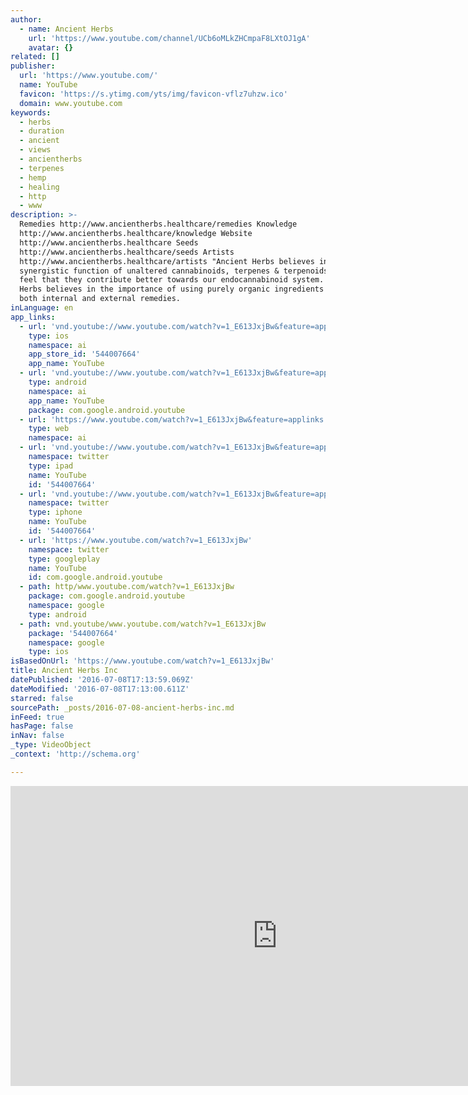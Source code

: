 ```yaml
---
author:
  - name: Ancient Herbs
    url: 'https://www.youtube.com/channel/UCb6oMLkZHCmpaF8LXtOJ1gA'
    avatar: {}
related: []
publisher:
  url: 'https://www.youtube.com/'
  name: YouTube
  favicon: 'https://s.ytimg.com/yts/img/favicon-vflz7uhzw.ico'
  domain: www.youtube.com
keywords:
  - herbs
  - duration
  - ancient
  - views
  - ancientherbs
  - terpenes
  - hemp
  - healing
  - http
  - www
description: >-
  Remedies http://www.ancientherbs.healthcare/remedies Knowledge
  http://www.ancientherbs.healthcare/knowledge Website
  http://www.ancientherbs.healthcare Seeds
  http://www.ancientherbs.healthcare/seeds Artists
  http://www.ancientherbs.healthcare/artists "Ancient Herbs believes in the
  synergistic function of unaltered cannabinoids, terpenes & terpenoids, and
  feel that they contribute better towards our endocannabinoid system. Ancient
  Herbs believes in the importance of using purely organic ingredients to create
  both internal and external remedies.
inLanguage: en
app_links:
  - url: 'vnd.youtube://www.youtube.com/watch?v=1_E613JxjBw&feature=applinks'
    type: ios
    namespace: ai
    app_store_id: '544007664'
    app_name: YouTube
  - url: 'vnd.youtube://www.youtube.com/watch?v=1_E613JxjBw&feature=applinks'
    type: android
    namespace: ai
    app_name: YouTube
    package: com.google.android.youtube
  - url: 'https://www.youtube.com/watch?v=1_E613JxjBw&feature=applinks'
    type: web
    namespace: ai
  - url: 'vnd.youtube://www.youtube.com/watch?v=1_E613JxjBw&feature=applinks'
    namespace: twitter
    type: ipad
    name: YouTube
    id: '544007664'
  - url: 'vnd.youtube://www.youtube.com/watch?v=1_E613JxjBw&feature=applinks'
    namespace: twitter
    type: iphone
    name: YouTube
    id: '544007664'
  - url: 'https://www.youtube.com/watch?v=1_E613JxjBw'
    namespace: twitter
    type: googleplay
    name: YouTube
    id: com.google.android.youtube
  - path: http/www.youtube.com/watch?v=1_E613JxjBw
    package: com.google.android.youtube
    namespace: google
    type: android
  - path: vnd.youtube/www.youtube.com/watch?v=1_E613JxjBw
    package: '544007664'
    namespace: google
    type: ios
isBasedOnUrl: 'https://www.youtube.com/watch?v=1_E613JxjBw'
title: Ancient Herbs Inc
datePublished: '2016-07-08T17:13:59.069Z'
dateModified: '2016-07-08T17:13:00.611Z'
starred: false
sourcePath: _posts/2016-07-08-ancient-herbs-inc.md
inFeed: true
hasPage: false
inNav: false
_type: VideoObject
_context: 'http://schema.org'

---
```

<iframe src="https://cdn.embedly.com/widgets/media.html?src=https%3A%2F%2Fwww.youtube.com%2Fembed%2F1_E613JxjBw%3Ffeature%3Doembed&amp;url=http%3A%2F%2Fwww.youtube.com%2Fwatch%3Fv%3D1_E613JxjBw&amp;image=https%3A%2F%2Fi.ytimg.com%2Fvi%2F1_E613JxjBw%2Fhqdefault.jpg&amp;key=b7d04c9b404c499eba89ee7072e1c4f7&amp;type=text%2Fhtml&amp;schema=youtube" width="854" height="480" scrolling="no" frameborder="0" allowfullscreen="" style=""></iframe>